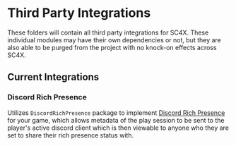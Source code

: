 # Third Party Integrations

These folders will contain all third party integrations for SC4X. These individual modules may have their own dependencies or not, but they are also able to be purged from the project with no knock-on effects across SC4X.

## Current Integrations

### Discord Rich Presence
Utilizes `DiscordRichPresence` package to implement [Discord Rich Presence](https://discord.com/developers/docs/rich-presence/best-practices) for your game, which allows metadata of the play session to be sent to the player's active discord client which is then viewable to anyone who they are set to share their rich presence status with.

